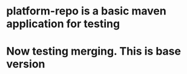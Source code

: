 # platform-repo is a basic maven application for testing
# Now testing merging. This is base version
